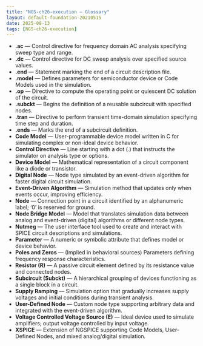 ```yaml
---
title: "NGS-ch26-execution — Glossary"
layout: default-foundation-20210515
date: 2025-08-13
tags: [NGS-ch26-execution]
---
```


- **.ac** — Control directive for frequency domain AC analysis specifying sweep type and range.  
- **.dc** — Control directive for DC sweep analysis over specified source values.  
- **.end** — Statement marking the end of a circuit description file.  
- **.model** — Defines parameters for semiconductor device or Code Models used in the simulation.  
- **.op** — Directive to compute the operating point or quiescent DC solution of the circuit.  
- **.subckt** — Begins the definition of a reusable subcircuit with specified nodes.  
- **.tran** — Directive to perform transient time-domain simulation specifying time step and duration.  
- **.ends** — Marks the end of a subcircuit definition.  
- **Code Model** — User-programmable device model written in C for simulating complex or non-ideal device behavior.  
- **Control Directive** — Line starting with a dot (.) that instructs the simulator on analysis type or options.  
- **Device Model** — Mathematical representation of a circuit component like a diode or transistor.  
- **Digital Node** — Node type simulated by an event-driven algorithm for faster digital circuit simulation.  
- **Event-Driven Algorithm** — Simulation method that updates only when events occur, improving efficiency.  
- **Node** — Connection point in a circuit identified by an alphanumeric label; ‘0’ is reserved for ground.  
- **Node Bridge Model** — Model that translates simulation data between analog and event-driven (digital) algorithms or different node types.  
- **Nutmeg** — The user interface tool used to create and interact with SPICE circuit descriptions and simulations.  
- **Parameter** — A numeric or symbolic attribute that defines model or device behavior.  
- **Poles and Zeros** — (Implied in behavioral sources) Parameters defining frequency response characteristics.  
- **Resistor (R)** — A passive circuit element defined by its resistance value and connected nodes.  
- **Subcircuit (Subckt)** — A hierarchical grouping of devices functioning as a single block in a circuit.  
- **Supply Ramping** — Simulation option that gradually increases supply voltages and initial conditions during transient analysis.  
- **User-Defined Node** — Custom node type supporting arbitrary data and integrated with the event-driven algorithm.  
- **Voltage Controlled Voltage Source (E)** — Ideal device used to simulate amplifiers; output voltage controlled by input voltage.  
- **XSPICE** — Extension of NGSPICE supporting Code Models, User-Defined Nodes, and mixed analog/digital simulation.
